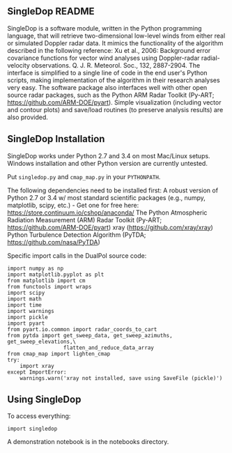 SingleDop README
----------------
SingleDop is a software module, written in the Python programming language, that will retrieve two-dimensional low-level winds from either real or simulated Doppler radar data. It mimics the functionality of the algorithm described in the following reference:
Xu et al., 2006: Background error covariance functions for vector wind analyses using Doppler-radar radial-velocity observations. Q. J. R. Meteorol. Soc., 132, 2887-2904.
The interface is simplified to a single line of code in the end user's Python scripts, making implementation of the algorithm in their research analyses very easy. The software package also interfaces well with other open source radar packages, such as the Python ARM Radar Toolkit (Py-ART; https://github.com/ARM-DOE/pyart). Simple visualization (including vector and contour plots) and save/load routines (to preserve analysis results) are also provided.

SingleDop Installation
----------------------
SingleDop works under Python 2.7 and 3.4 on most Mac/Linux setups. Windows installation and other Python version are currently untested.

Put `singledop.py` and `cmap_map.py` in your `PYTHONPATH`.

The following dependencies need to be installed first:
A robust version of Python 2.7 or 3.4 w/ most standard scientific packages (e.g., numpy, matplotlib, scipy, etc.) - Get one for free here: https://store.continuum.io/cshop/anaconda/
The Python Atmospheric Radiation Measurement (ARM) Radar Toolkit (Py-ART; https://github.com/ARM-DOE/pyart)
xray (https://github.com/xray/xray)
Python Turbulence Detection Algorithm (PyTDA; https://github.com/nasa/PyTDA)

Specific import calls in the DualPol source code:
```
import numpy as np  
import matplotlib.pyplot as plt  
from matplotlib import cm  
from functools import wraps  
import scipy  
import math  
import time  
import warnings  
import pickle  
import pyart  
from pyart.io.common import radar_coords_to_cart  
from pytda import get_sweep_data, get_sweep_azimuths, get_sweep_elevations,\  
                  flatten_and_reduce_data_array  
from cmap_map import lighten_cmap  
try:  
    import xray  
except ImportError:  
    warnings.warn('xray not installed, save using SaveFile (pickle)')  
```

Using SingleDop
---------------
To access everything:
```
import singledop
```

A demonstration notebook is in the notebooks directory.
